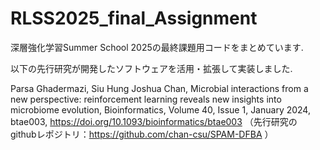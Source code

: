 # RLSS2025_final_Assignment
深層強化学習Summer School 2025の最終課題用コードをまとめています.

以下の先行研究が開発したソフトウェアを活用・拡張して実装しました.

Parsa Ghadermazi, Siu Hung Joshua Chan, Microbial interactions from a new perspective: reinforcement learning reveals new   insights into microbiome evolution, Bioinformatics, Volume 40, Issue 1, January 2024, btae003, https://doi.org/10.1093/bioinformatics/btae003
（先行研究の githubレポジトリ：https://github.com/chan-csu/SPAM-DFBA ）


